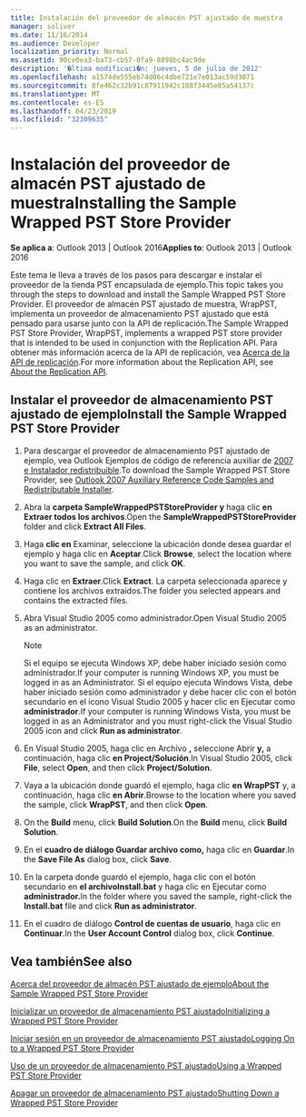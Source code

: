 ```yaml
---
title: Instalación del proveedor de almacén PST ajustado de muestra
manager: soliver
ms.date: 11/16/2014
ms.audience: Developer
localization_priority: Normal
ms.assetid: 90ce0ea3-ba73-cb57-0fa9-8898bc4ac9de
description: '�ltima modificaci�n: jueves, 5 de julio de 2012'
ms.openlocfilehash: a1574de555eb74d06c4dbe721e7e013ac59d3071
ms.sourcegitcommit: 8fe462c32b91c87911942c188f3445e85a54137c
ms.translationtype: MT
ms.contentlocale: es-ES
ms.lasthandoff: 04/23/2019
ms.locfileid: "32309635"
---
```

# <a name="installing-the-sample-wrapped-pst-store-provider"></a><span data-ttu-id="d29e7-103">Instalación del proveedor de almacén PST ajustado de muestra</span><span class="sxs-lookup"><span data-stu-id="d29e7-103">Installing the Sample Wrapped PST Store Provider</span></span>

  
  
<span data-ttu-id="d29e7-104">**Se aplica a**: Outlook 2013 | Outlook 2016</span><span class="sxs-lookup"><span data-stu-id="d29e7-104">**Applies to**: Outlook 2013 | Outlook 2016</span></span> 
  
<span data-ttu-id="d29e7-105">Este tema le lleva a través de los pasos para descargar e instalar el proveedor de la tienda PST encapsulada de ejemplo.</span><span class="sxs-lookup"><span data-stu-id="d29e7-105">This topic takes you through the steps to download and install the Sample Wrapped PST Store Provider.</span></span> <span data-ttu-id="d29e7-106">El proveedor de almacén PST ajustado de muestra, WrapPST, implementa un proveedor de almacenamiento PST ajustado que está pensado para usarse junto con la API de replicación.</span><span class="sxs-lookup"><span data-stu-id="d29e7-106">The Sample Wrapped PST Store Provider, WrapPST, implements a wrapped PST store provider that is intended to be used in conjunction with the Replication API.</span></span> <span data-ttu-id="d29e7-107">Para obtener más información acerca de la API de replicación, vea [Acerca de la API de replicación](about-the-replication-api.md).</span><span class="sxs-lookup"><span data-stu-id="d29e7-107">For more information about the Replication API, see [About the Replication API](about-the-replication-api.md).</span></span>
  
## <a name="install-the-sample-wrapped-pst-store-provider"></a><span data-ttu-id="d29e7-108">Instalar el proveedor de almacenamiento PST ajustado de ejemplo</span><span class="sxs-lookup"><span data-stu-id="d29e7-108">Install the Sample Wrapped PST Store Provider</span></span>

1. <span data-ttu-id="d29e7-109">Para descargar el proveedor de almacenamiento PST ajustado de ejemplo, vea Outlook Ejemplos de código de referencia auxiliar de [2007 e Instalador redistribuible](https://www.microsoft.com/en-us/download/details.aspx?id=24102).</span><span class="sxs-lookup"><span data-stu-id="d29e7-109">To download the Sample Wrapped PST Store Provider, see [Outlook 2007 Auxiliary Reference Code Samples and Redistributable Installer](https://www.microsoft.com/en-us/download/details.aspx?id=24102).</span></span>
    
2. <span data-ttu-id="d29e7-110">Abra la **carpeta SampleWrappedPSTStoreProvider y** haga clic **en Extraer todos los archivos**.</span><span class="sxs-lookup"><span data-stu-id="d29e7-110">Open the **SampleWrappedPSTStoreProvider** folder and click **Extract All Files**.</span></span>
    
3. <span data-ttu-id="d29e7-111">Haga **clic en** Examinar, seleccione la ubicación donde desea guardar el ejemplo y haga clic en **Aceptar**.</span><span class="sxs-lookup"><span data-stu-id="d29e7-111">Click **Browse**, select the location where you want to save the sample, and click **OK**.</span></span>
    
4. <span data-ttu-id="d29e7-112">Haga clic en **Extraer**.</span><span class="sxs-lookup"><span data-stu-id="d29e7-112">Click **Extract**.</span></span> <span data-ttu-id="d29e7-113">La carpeta seleccionada aparece y contiene los archivos extraídos.</span><span class="sxs-lookup"><span data-stu-id="d29e7-113">The folder you selected appears and contains the extracted files.</span></span>
    
5. <span data-ttu-id="d29e7-114">Abra Visual Studio 2005 como administrador.</span><span class="sxs-lookup"><span data-stu-id="d29e7-114">Open Visual Studio 2005 as an administrator.</span></span>
    
    > [!NOTE]
    > <span data-ttu-id="d29e7-115">Si el equipo se ejecuta Windows XP, debe haber iniciado sesión como administrador.</span><span class="sxs-lookup"><span data-stu-id="d29e7-115">If your computer is running Windows XP, you must be logged in as an Administrator.</span></span> <span data-ttu-id="d29e7-116">Si el equipo ejecuta Windows Vista, debe haber iniciado sesión como administrador y debe hacer clic con el botón secundario en el icono Visual Studio 2005 y hacer clic en Ejecutar como **administrador**.</span><span class="sxs-lookup"><span data-stu-id="d29e7-116">If your computer is running Windows Vista, you must be logged in as an Administrator and you must right-click the Visual Studio 2005 icon and click **Run as administrator**.</span></span> 
  
6. <span data-ttu-id="d29e7-117">En Visual Studio 2005, haga clic en Archivo **,** seleccione Abrir **y,** a continuación, haga clic **en Project/Solución**.</span><span class="sxs-lookup"><span data-stu-id="d29e7-117">In Visual Studio 2005, click **File**, select **Open**, and then click **Project/Solution**.</span></span>
    
7. <span data-ttu-id="d29e7-118">Vaya a la ubicación donde guardó el ejemplo, haga clic **en WrapPST** y, a continuación, haga clic **en Abrir**.</span><span class="sxs-lookup"><span data-stu-id="d29e7-118">Browse to the location where you saved the sample, click **WrapPST**, and then click **Open**.</span></span>
    
8. <span data-ttu-id="d29e7-119">On the **Build** menu, click **Build Solution**.</span><span class="sxs-lookup"><span data-stu-id="d29e7-119">On the **Build** menu, click **Build Solution**.</span></span>
    
9. <span data-ttu-id="d29e7-120">En el **cuadro de diálogo Guardar archivo como,** haga clic en **Guardar**.</span><span class="sxs-lookup"><span data-stu-id="d29e7-120">In the **Save File As** dialog box, click **Save**.</span></span>
    
10. <span data-ttu-id="d29e7-121">En la carpeta donde guardó el ejemplo, haga clic con el botón secundario en **el archivoInstall.bat** y haga clic en Ejecutar como **administrador.**</span><span class="sxs-lookup"><span data-stu-id="d29e7-121">In the folder where you saved the sample, right-click the **Install.bat** file and click **Run as administrator**.</span></span>
    
11. <span data-ttu-id="d29e7-122">En el cuadro de diálogo **Control de cuentas de usuario**, haga clic en **Continuar**.</span><span class="sxs-lookup"><span data-stu-id="d29e7-122">In the **User Account Control** dialog box, click **Continue**.</span></span>
    
## <a name="see-also"></a><span data-ttu-id="d29e7-123">Vea también</span><span class="sxs-lookup"><span data-stu-id="d29e7-123">See also</span></span>



[<span data-ttu-id="d29e7-124">Acerca del proveedor de almacén PST ajustado de ejemplo</span><span class="sxs-lookup"><span data-stu-id="d29e7-124">About the Sample Wrapped PST Store Provider</span></span>](about-the-sample-wrapped-pst-store-provider.md)
  
[<span data-ttu-id="d29e7-125">Inicializar un proveedor de almacenamiento PST ajustado</span><span class="sxs-lookup"><span data-stu-id="d29e7-125">Initializing a Wrapped PST Store Provider</span></span>](initializing-a-wrapped-pst-store-provider.md)
  
[<span data-ttu-id="d29e7-126">Iniciar sesión en un proveedor de almacenamiento PST ajustado</span><span class="sxs-lookup"><span data-stu-id="d29e7-126">Logging On to a Wrapped PST Store Provider</span></span>](logging-on-to-a-wrapped-pst-store-provider.md)
  
[<span data-ttu-id="d29e7-127">Uso de un proveedor de almacenamiento PST ajustado</span><span class="sxs-lookup"><span data-stu-id="d29e7-127">Using a Wrapped PST Store Provider</span></span>](using-a-wrapped-pst-store-provider.md)
  
[<span data-ttu-id="d29e7-128">Apagar un proveedor de almacenamiento PST ajustado</span><span class="sxs-lookup"><span data-stu-id="d29e7-128">Shutting Down a Wrapped PST Store Provider</span></span>](shutting-down-a-wrapped-pst-store-provider.md)

